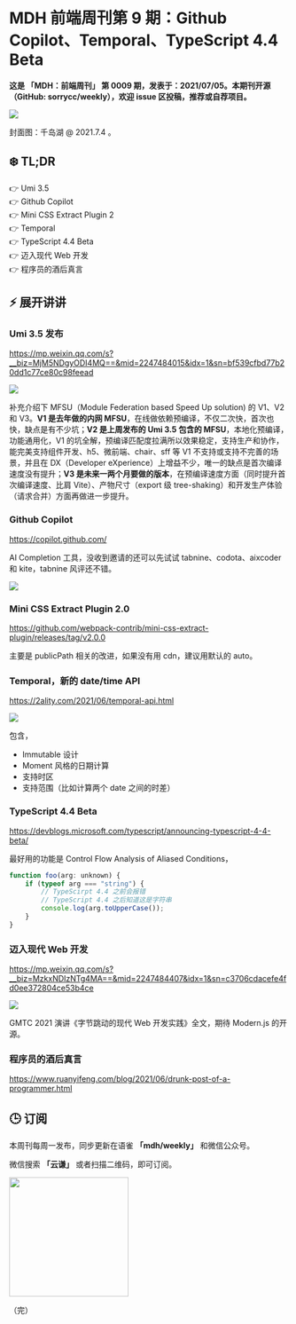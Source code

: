 # MDH 前端周刊第 9 期：Github Copilot、Temporal、TypeScript 4.4 Beta

**这是 「MDH：前端周刊」 第 0009 期，发表于：2021/07/05。本期刊开源（GitHub: sorrycc/weekly），欢迎 issue 区投稿，推荐或自荐项目。**

![](https://img.alicdn.com/imgextra/i3/O1CN01M88lNS1bcAyih1haj_!!6000000003485-0-tps-4032-3024.jpg)

封面图：千岛湖 @ 2021.7.4 。

## ❄️ TL;DR

👉 Umi 3.5<br />
👉 Github Copilot<br />
👉 Mini CSS Extract Plugin 2<br />
👉 Temporal<br />
👉 TypeScript 4.4 Beta<br />
👉 迈入现代 Web 开发<br />
👉 程序员的酒后真言<br />

## ⚡ 展开讲讲

### Umi 3.5 发布
https://mp.weixin.qq.com/s?__biz=MjM5NDgyODI4MQ==&mid=2247484015&idx=1&sn=bf539cfbd77b20dd1c77ce80c98feead

![](https://img.alicdn.com/imgextra/i1/O1CN01nZatRF1YyfaFaFBzk_!!6000000003128-2-tps-1602-970.png)

补充介绍下 MFSU（Module Federation based Speed Up solution) 的 V1、V2 和 V3。**V1 是去年做的内网 MFSU**，在线做依赖预编译，不仅二次快，首次也快，缺点是有不少坑；**V2 是上周发布的 Umi 3.5 包含的 MFSU**，本地化预编译，功能通用化，V1 的坑全解，预编译匹配度拉满所以效果稳定，支持生产和协作，能完美支持组件开发、h5、微前端、chair、sff 等 V1 不支持或支持不完善的场景，并且在 DX（Developer eXperience）上增益不少，唯一的缺点是首次编译速度没有提升；**V3 是未来一两个月要做的版本**，在预编译速度方面（同时提升首次编译速度、比肩 Vite）、产物尺寸（export 级 tree-shaking）和开发生产体验（请求合并）方面再做进一步提升。

### Github Copilot
https://copilot.github.com/

AI Completion 工具，没收到邀请的还可以先试试 tabnine、codota、aixcoder 和 kite，tabnine 风评还不错。

![](https://img.alicdn.com/imgextra/i2/O1CN01akPNts1vF5KLjs38h_!!6000000006142-1-tps-1280-720.gif)

### Mini CSS Extract Plugin 2.0
https://github.com/webpack-contrib/mini-css-extract-plugin/releases/tag/v2.0.0

主要是 publicPath 相关的改进，如果没有用 cdn，建议用默认的 auto。

### Temporal，新的 date/time API
https://2ality.com/2021/06/temporal-api.html

![](https://img.alicdn.com/imgextra/i3/O1CN01uv3ZaK1VPSHeq44rQ_!!6000000002645-2-tps-1262-376.png)

包含，

* Immutable 设计
* Moment 风格的日期计算
* 支持时区
* 支持范围（比如计算两个 date 之间的时差）

### TypeScript 4.4 Beta
https://devblogs.microsoft.com/typescript/announcing-typescript-4-4-beta/

最好用的功能是 Control Flow Analysis of Aliased Conditions，

```js
function foo(arg: unknown) {
    if (typeof arg === "string") {
        // TypeScirpt 4.4 之前会报错
        // TypeScript 4.4 之后知道这是字符串
        console.log(arg.toUpperCase());
    }
}
```

### 迈入现代 Web 开发
https://mp.weixin.qq.com/s?__biz=MzkxNDIzNTg4MA==&mid=2247484407&idx=1&sn=c3706cdacefe4fd0ee372804ce53b4ce

![](https://img.alicdn.com/imgextra/i2/O1CN01tWiZQ41bFHB2aadft_!!6000000003435-2-tps-1080-608.png)

GMTC 2021 演讲《字节跳动的现代 Web 开发实践》全文，期待 Modern.js 的开源。

### 程序员的酒后真言
https://www.ruanyifeng.com/blog/2021/06/drunk-post-of-a-programmer.html


## 🕒 订阅

本周刊每周一发布，同步更新在语雀 **「mdh/weekly」** 和微信公众号。

微信搜索 **「云谦」** 或者扫描二维码，即可订阅。

<img src="https://img.alicdn.com/imgextra/i1/O1CN01jmrjUx1yw5LcPFMx0_!!6000000006642-0-tps-430-430.jpg" width="215" />

（完）


